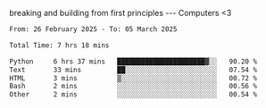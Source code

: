 breaking and building from first principles --- Computers <3

<!--START_SECTION:waka-->

```txt
From: 26 February 2025 - To: 05 March 2025

Total Time: 7 hrs 18 mins

Python     6 hrs 37 mins   ██████████████████████▓░░   90.20 %
Text       33 mins         ██░░░░░░░░░░░░░░░░░░░░░░░   07.54 %
HTML       3 mins          ▒░░░░░░░░░░░░░░░░░░░░░░░░   00.72 %
Bash       2 mins          ░░░░░░░░░░░░░░░░░░░░░░░░░   00.56 %
Other      2 mins          ░░░░░░░░░░░░░░░░░░░░░░░░░   00.54 %
```

<!--END_SECTION:waka-->
